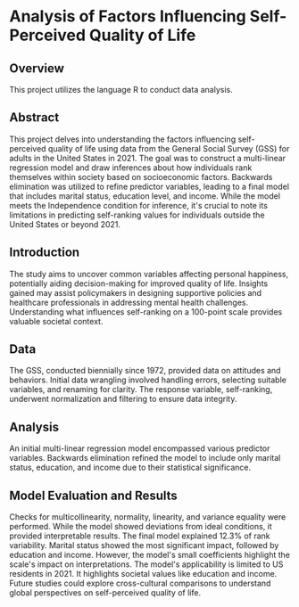 # Analysis of Factors Influencing Self-Perceived Quality of Life
## Overview
This project utilizes the language R to conduct data analysis.

## Abstract
This project delves into understanding the factors influencing self-perceived quality of life using data from the General Social Survey (GSS) for adults in the United States in 2021. The goal was to construct a multi-linear regression model and draw inferences about how individuals rank themselves within society based on socioeconomic factors. Backwards elimination was utilized to refine predictor variables, leading to a final model that includes marital status, education level, and income. While the model meets the Independence condition for inference, it's crucial to note its limitations in predicting self-ranking values for individuals outside the United States or beyond 2021.

## Introduction
The study aims to uncover common variables affecting personal happiness, potentially aiding decision-making for improved quality of life. Insights gained may assist policymakers in designing supportive policies and healthcare professionals in addressing mental health challenges. Understanding what influences self-ranking on a 100-point scale provides valuable societal context.

## Data
The GSS, conducted biennially since 1972, provided data on attitudes and behaviors. Initial data wrangling involved handling errors, selecting suitable variables, and renaming for clarity. The response variable, self-ranking, underwent normalization and filtering to ensure data integrity.

## Analysis
An initial multi-linear regression model encompassed various predictor variables. Backwards elimination refined the model to include only marital status, education, and income due to their statistical significance.

## Model Evaluation and Results
Checks for multicollinearity, normality, linearity, and variance equality were performed. While the model showed deviations from ideal conditions, it provided interpretable results. The final model explained 12.3% of rank variability. Marital status showed the most significant impact, followed by education and income. However, the model's small coefficients highlight the scale's impact on interpretations. The model's applicability is limited to US residents in 2021. It highlights societal values like education and income. Future studies could explore cross-cultural comparisons to understand global perspectives on self-perceived quality of life.
